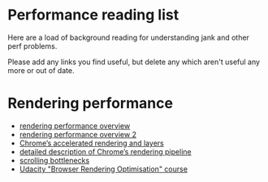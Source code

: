 # Performance reading list

Here are a load of background reading for understanding jank and other perf problems.

Please add any links you find useful, but delete any which aren't useful any more or out of date.

# Rendering performance
* [rendering performance overview](https://developers.google.com/web/fundamentals/performance/rendering/)
* [rendering performance overview 2](http://www.html5rocks.com/en/tutorials/speed/rendering/)
* [Chrome’s accelerated rendering and layers](http://www.html5rocks.com/en/tutorials/speed/layers/)
* [detailed description of Chrome’s rendering pipeline](https://www.chromium.org/developers/design-documents/gpu-accelerated-compositing-in-chrome)
* [scrolling bottlenecks](http://www.html5rocks.com/en/tutorials/speed/scrolling/)
* [Udacity "Browser Rendering Optimisation" course](https://www.udacity.com/course/browser-rendering-optimization--ud860)
